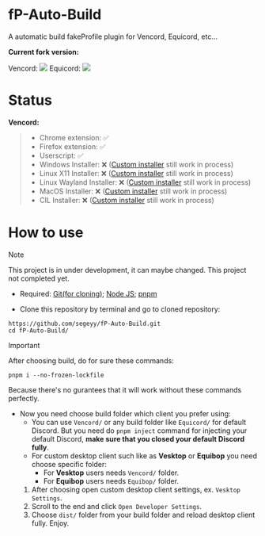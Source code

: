 # fP-Auto-Build
A automatic build fakeProfile plugin for Vencord, Equicord, etc...

**Current fork version:**

Vencord: ![](https://img.shields.io/github/package-json/v/Vendicated/Vencord?style=for-the-badge&logo=github&logoColor=d3869b&label=&color=1d2021&labelColor=282828) Equicord: ![](https://img.shields.io/github/package-json/v/Equicord/Equicord?style=for-the-badge&logo=github&logoColor=00ffff&label=&color=1d2021&labelColor=282828)

# Status
**Vencord:**  
> - Chrome extension: ✅  
> - Firefox extension: ✅  
> - Userscript: ✅  
> - Windows Installer: ❌ ([Custom installer](https://github.com/segeyy/Installer) still work in process)  
> - Linux X11 Installer: ❌ ([Custom installer](https://github.com/segeyy/Installer) still work in process)  
> - Linux Wayland Installer: ❌ ([Custom installer](https://github.com/segeyy/Installer) still work in process)  
> - MacOS Installer: ❌ ([Custom installer](https://github.com/segeyy/Installer) still work in process)  
> - CIL Installer: ❌ ([Custom installer](https://github.com/segeyy/Installer) still work in process)

# How to use
> [!NOTE]
> This project is in under development, it can maybe changed. This project not completed yet.

- Required: [Git(for cloning)](https://git-scm.com/downloads); [Node JS](https://nodejs.org/en/download/); [pnpm](https://pnpm.io/installation)

- Clone this repository by terminal and go to cloned repository:
```shell
https://github.com/segeyy/fP-Auto-Build.git
cd fP-Auto-Build/
```

> [!IMPORTANT]
> After choosing build, do for sure these commands:
> ```shell
> pnpm i --no-frozen-lockfile
> ```
> Because there's no gurantees that it will work without these commands perfectly.

- Now you need choose build folder which client you prefer using:
    - You can use `Vencord/` or any build folder like `Equicord/` for default Discord. But you need do `pnpm inject` command for injecting your default Discord, **make sure that you closed your default Discord fully**.
    - For custom desktop client such like as **Vesktop** or **Equibop** you need choose specific folder:
        - For **Vesktop** users needs `Vencord/` folder.
        - For **Equibop** users needs `Equibop/` folder.
    1. After choosing open custom desktop client settings, ex. `Vesktop Settings`.
    2. Scroll to the end and click `Open Developer Settings`.
    3. Choose `dist/` folder from your build folder and reload desktop client fully. Enjoy.

